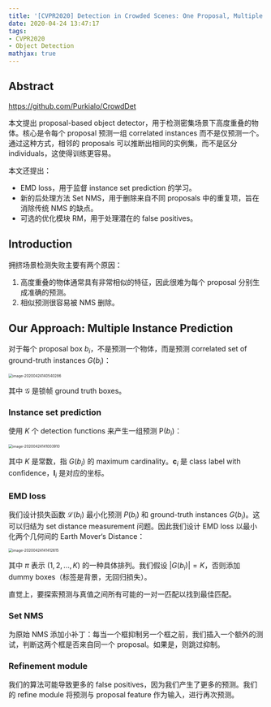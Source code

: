 ```yaml
---
title: '[CVPR2020] Detection in Crowded Scenes: One Proposal, Multiple Predictions'
date: 2020-04-24 13:47:17
tags:
- CVPR2020
- Object Detection
mathjax: true
---
```


## Abstract

https://github.com/Purkialo/CrowdDet

本文提出 proposal-based object detector，用于检测密集场景下高度重叠的物体。核心是令每个 proposal 预测一组 correlated instances 而不是仅预测一个。通过这种方式，相邻的 proposals 可以推断出相同的实例集，而不是区分 individuals，这使得训练更容易。

本文还提出：

- EMD loss，用于监督 instance set prediction 的学习。
- 新的后处理方法 Set NMS，用于删除来自不同 proposals 中的重复项，旨在消除传统 NMS 的缺点。
- 可选的优化模块 RM，用于处理潜在的 false positives。



## Introduction

拥挤场景检测失败主要有两个原因：

1. 高度重叠的物体通常具有非常相似的特征，因此很难为每个 proposal 分别生成准确的预测。
2. 相似预测很容易被 NMS 删除。

## Our Approach: Multiple Instance Prediction

对于每个 proposal box $b_i$，不是预测一个物体，而是预测 correlated set of ground-truth instances $G(b_i)$：

<img src="https://i.loli.net/2020/04/24/sONmBzkFbxn2MGr.png" alt="image-20200424140540286" style="zoom:50%;" />

其中 $\mathcal{G}$ 是锁帧 ground truth boxes。

### Instance set prediction

使用 $K$ 个 detection functions 来产生一组预测 $\text{P}(b_i)$：

<img src="https://i.loli.net/2020/04/24/413GMibfKuIWdSU.png" alt="image-20200424141003910" style="zoom:50%;" />

其中 $K$ 是常数，指 $G(b_i)$ 的 maximum cardinality。$\mathbf{c}_i$ 是 class label with confidence，$\mathbf{l}_i$ 是对应的坐标。

###  EMD loss

我们设计损失函数 $\mathcal{L}(b_i)$ 最小化预测 $P(b_i)$ 和 ground-truth instances $G(b_i)$。这可以归结为 set distance measurement 问题。因此我们设计 EMD loss 以最小化两个几何间的 Earth Mover‘s Distance：

<img src="https://i.loli.net/2020/04/24/UAMQDyGHm5Tz4pk.png" alt="image-20200424141412615" style="zoom:50%;" />

其中 $\pi$ 表示 $(1,2,...,K)$ 的一种具体排列。我们假设 $|G(b_i)|=K$，否则添加 dummy boxes（标签是背景，无回归损失）。

直觉上，要探索预测与真值之间所有可能的一对一匹配以找到最佳匹配。

### Set NMS

为原始 NMS 添加小补丁：每当一个框抑制另一个框之前，我们插入一个额外的测试，判断这两个框是否来自同一个 proposal。如果是，则跳过抑制。

### Refinement module

我们的算法可能导致更多的 false positives，因为我们产生了更多的预测。我们的 refine module 将预测与 proposal feature 作为输入，进行再次预测。
